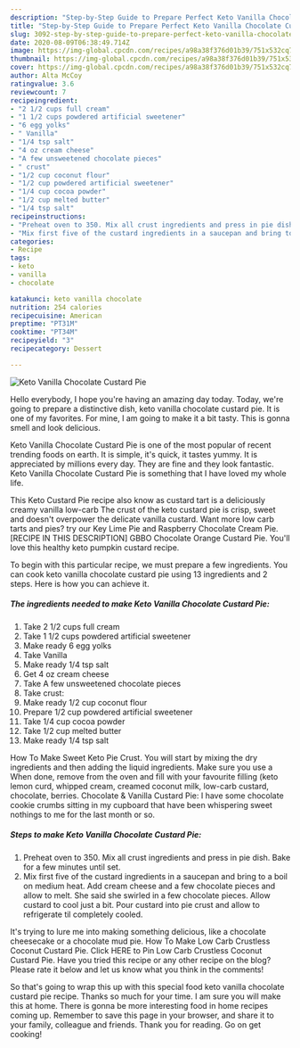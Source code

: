 ```yaml
---
description: "Step-by-Step Guide to Prepare Perfect Keto Vanilla Chocolate Custard Pie"
title: "Step-by-Step Guide to Prepare Perfect Keto Vanilla Chocolate Custard Pie"
slug: 3092-step-by-step-guide-to-prepare-perfect-keto-vanilla-chocolate-custard-pie
date: 2020-08-09T06:38:49.714Z
image: https://img-global.cpcdn.com/recipes/a98a38f376d01b39/751x532cq70/keto-vanilla-chocolate-custard-pie-recipe-main-photo.jpg
thumbnail: https://img-global.cpcdn.com/recipes/a98a38f376d01b39/751x532cq70/keto-vanilla-chocolate-custard-pie-recipe-main-photo.jpg
cover: https://img-global.cpcdn.com/recipes/a98a38f376d01b39/751x532cq70/keto-vanilla-chocolate-custard-pie-recipe-main-photo.jpg
author: Alta McCoy
ratingvalue: 3.6
reviewcount: 7
recipeingredient:
- "2 1/2 cups full cream"
- "1 1/2 cups powdered artificial sweetener"
- "6 egg yolks"
- " Vanilla"
- "1/4 tsp salt"
- "4 oz cream cheese"
- "A few unsweetened chocolate pieces"
- " crust"
- "1/2 cup coconut flour"
- "1/2 cup powdered artificial sweetener"
- "1/4 cup cocoa powder"
- "1/2 cup melted butter"
- "1/4 tsp salt"
recipeinstructions:
- "Preheat oven to 350. Mix all crust ingredients and press in pie dish. Bake for a few minutes until set."
- "Mix first five of the custard ingredients in a saucepan and bring to a boil on medium heat. Add cream cheese and a few chocolate pieces and allow to melt. She said she swirled in a few chocolate pieces. Allow custard to cool just a bit. Pour custard into pie crust and allow to refrigerate til completely cooled."
categories:
- Recipe
tags:
- keto
- vanilla
- chocolate

katakunci: keto vanilla chocolate 
nutrition: 254 calories
recipecuisine: American
preptime: "PT31M"
cooktime: "PT34M"
recipeyield: "3"
recipecategory: Dessert

---
```



![Keto Vanilla Chocolate Custard Pie](https://img-global.cpcdn.com/recipes/a98a38f376d01b39/751x532cq70/keto-vanilla-chocolate-custard-pie-recipe-main-photo.jpg)

Hello everybody, I hope you're having an amazing day today. Today, we're going to prepare a distinctive dish, keto vanilla chocolate custard pie. It is one of my favorites. For mine, I am going to make it a bit tasty. This is gonna smell and look delicious.

Keto Vanilla Chocolate Custard Pie is one of the most popular of recent trending foods on earth. It is simple, it's quick, it tastes yummy. It is appreciated by millions every day. They are fine and they look fantastic. Keto Vanilla Chocolate Custard Pie is something that I have loved my whole life.

This Keto Custard Pie recipe also know as custard tart is a deliciously creamy vanilla low-carb The crust of the keto custard pie is crisp, sweet and doesn&#39;t overpower the delicate vanilla custard. Want more low carb tarts and pies? try our Key Lime Pie and Raspberry Chocolate Cream Pie. [RECIPE IN THIS DESCRIPTION] GBBO Chocolate Orange Custard Pie. You&#39;ll love this healthy keto pumpkin custard recipe.


To begin with this particular recipe, we must prepare a few ingredients. You can cook keto vanilla chocolate custard pie using 13 ingredients and 2 steps. Here is how you can achieve it.

<!--inarticleads1-->

##### The ingredients needed to make Keto Vanilla Chocolate Custard Pie:

1. Take 2 1/2 cups full cream
1. Take 1 1/2 cups powdered artificial sweetener
1. Make ready 6 egg yolks
1. Take  Vanilla
1. Make ready 1/4 tsp salt
1. Get 4 oz cream cheese
1. Take A few unsweetened chocolate pieces
1. Take  crust:
1. Make ready 1/2 cup coconut flour
1. Prepare 1/2 cup powdered artificial sweetener
1. Take 1/4 cup cocoa powder
1. Take 1/2 cup melted butter
1. Make ready 1/4 tsp salt


How To Make Sweet Keto Pie Crust. You will start by mixing the dry ingredients and then adding the liquid ingredients. Make sure you use a When done, remove from the oven and fill with your favourite filling (keto lemon curd, whipped cream, creamed coconut milk, low-carb custard, chocolate, berries. Chocolate &amp; Vanilla Custard Pie: I have some chocolate cookie crumbs sitting in my cupboard that have been whispering sweet nothings to me for the last month or so. 

<!--inarticleads2-->

##### Steps to make Keto Vanilla Chocolate Custard Pie:

1. Preheat oven to 350. Mix all crust ingredients and press in pie dish. Bake for a few minutes until set.
1. Mix first five of the custard ingredients in a saucepan and bring to a boil on medium heat. Add cream cheese and a few chocolate pieces and allow to melt. She said she swirled in a few chocolate pieces. Allow custard to cool just a bit. Pour custard into pie crust and allow to refrigerate til completely cooled.


It&#39;s trying to lure me into making something delicious, like a chocolate cheesecake or a chocolate mud pie. How To Make Low Carb Crustless Coconut Custard Pie. Click HERE to Pin Low Carb Crustless Coconut Custard Pie. Have you tried this recipe or any other recipe on the blog? Please rate it below and let us know what you think in the comments! 

So that's going to wrap this up with this special food keto vanilla chocolate custard pie recipe. Thanks so much for your time. I am sure you will make this at home. There is gonna be more interesting food in home recipes coming up. Remember to save this page in your browser, and share it to your family, colleague and friends. Thank you for reading. Go on get cooking!
